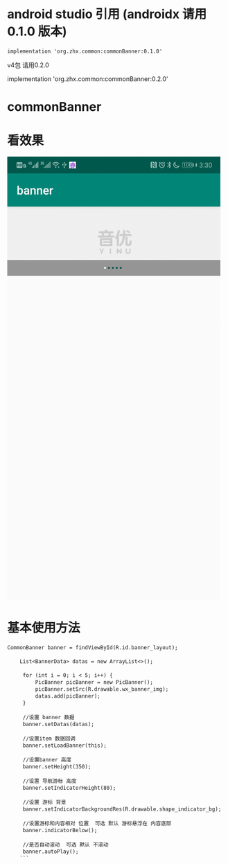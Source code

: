 # android  studio 引用 (androidx 请用0.1.0 版本)

```
implementation 'org.zhx.common:commonBanner:0.1.0'
``` 

 v4包 请用0.2.0

 implementation 'org.zhx.common:commonBanner:0.2.0'

# commonBanner
# 看效果
![效果图]( http://github.com/zhoulinxue/commonBanner/blob/master/screenshots/1577691131174.gif )

# 基本使用方法

   ```
  CommonBanner banner = findViewById(R.id.banner_layout);
       
       List<BannerData> datas = new ArrayList<>();
        
        for (int i = 0; i < 5; i++) {
            PicBanner picBanner = new PicBanner();
            picBanner.setSrc(R.drawable.wx_banner_img);
            datas.add(picBanner);
        }
        
        //设置 banner 数据
        banner.setDatas(datas);
        
        //设置item 数据回调
        banner.setLoadBanner(this);
        
        //设置banner 高度
        banner.setHeight(350);
        
        //设置 导航游标 高度
        banner.setIndicatorHeight(80);
        
        //设置 游标 背景
        banner.setIndicatorBackgroundRes(R.drawable.shape_indicator_bg);
        
        //设置游标和内容相对 位置  可选 默认 游标悬浮在 内容底部
        banner.indicatorBelow();
        
        //是否自动滚动  可选 默认 不滚动
        banner.autoPlay();
       ``` 
     

